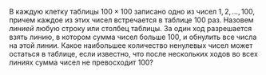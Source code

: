 В каждую клетку таблицы $100\times 100$ записано одно из чисел $1,2,\ldots,100$, причем каждое из этих чисел встречается в таблице 100 раз. Назовем <i>линией</i> любую строку или столбец таблицы. За один ход разрешается взять линию, в котором сумма чисел больше 100, и обнулить все числа на этой линии. Какое наибольшее количество ненулевых чисел может остаться в таблице, если известно, что после нескольких ходов во всех линиях сумма чисел не превосходит 100?